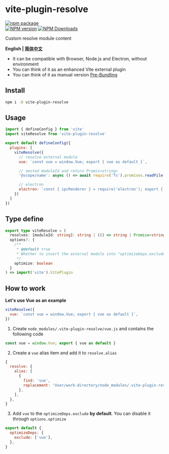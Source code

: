 # vite-plugin-resolve

[![npm package](https://nodei.co/npm/vite-plugin-resolve.png?downloads=true&downloadRank=true&stars=true)](https://www.npmjs.com/package/vite-plugin-resolve)
<br/>
[![NPM version](https://img.shields.io/npm/v/vite-plugin-resolve.svg?style=flat)](https://npmjs.org/package/vite-plugin-resolve)
[![NPM Downloads](https://img.shields.io/npm/dm/vite-plugin-resolve.svg?style=flat)](https://npmjs.org/package/vite-plugin-resolve)

Custom resolve module content

**English | [简体中文](https://github.com/caoxiemeihao/vite-plugins/blob/main/packages/resolve/README.zh-CN.md)**

- It can be compatible with Browser, Node.js and Electron, without environment
- You can think of it as an enhanced Vite external plugin
- You can think of it as manual version [Pre-Bundling](https://vitejs.dev/guide/dep-pre-bundling.html)

## Install

```bash
npm i -D vite-plugin-resolve
```

## Usage

```js
import { defineConfig } from 'vite'
import viteResolve from 'vite-plugin-resolve'

export default defineConfig({
  plugins: [
    viteResolve({
      // resolve external module
      vue: `const vue = window.Vue; export { vue as default }`,

      // nested moduleId and return Promis<string>
      '@scope/name': async () => await require('fs').promises.readFile('path', 'utf-8'),

      // electron
      electron: `const { ipcRenderer } = require('electron'); export { ipcRenderer };`,
    })
  ]
})
```

## Type define

```ts
export type viteResolve = (
  resolves: [moduleId: string]: string | (() => string | Promise<string>),
  options?: {
    /**
     * @default true
     * Whether to insert the external module into "optimizeDeps.exclude"
     */
    optimize: boolean
  }
) => import('vite').VitePlugin
```

## How to work

**Let's use Vue as an example**

```js
viteResolve({
  vue: `const vue = window.Vue; export { vue as default }`,
})
```

1. Create `node_modules/.vite-plugin-resolve/vue.js` and contains the following code

```js
const vue = window.Vue; export { vue as default }
```

2. Create a `vue` alias item and add it to `resolve.alias`

```js
{
  resolve: {
    alias: [
      {
        find: 'vue',
        replacement: 'User/work-directory/node_modules/.vite-plugin-resolve/vue.js',
      },
    ],
  },
}
```

3. Add `vue` to the `optimizeDeps.exclude` **by default**. You can disable it through `options.optimize`

```js
export default {
  optimizeDeps: {
    exclude: ['vue'],
  },
}
```